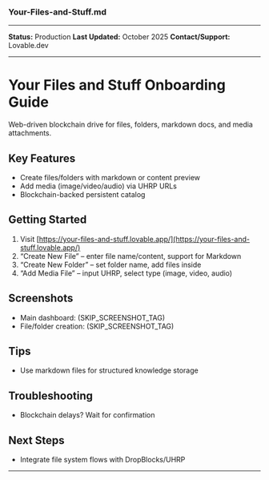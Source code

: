 ### Your-Files-and-Stuff.md

***
**Status:** Production
**Last Updated:** October 2025
**Contact/Support:** Lovable.dev

***
# Your Files and Stuff Onboarding Guide

Web-driven blockchain drive for files, folders, markdown docs, and media attachments.

## Key Features
- Create files/folders with markdown or content preview
- Add media (image/video/audio) via UHRP URLs
- Blockchain-backed persistent catalog

## Getting Started

1. Visit [https://your-files-and-stuff.lovable.app/](https://your-files-and-stuff.lovable.app/)
2. “Create New File” – enter file name/content, support for Markdown
3. “Create New Folder” – set folder name, add files inside
4. “Add Media File” – input UHRP, select type (image, video, audio)

## Screenshots
- Main dashboard: (SKIP_SCREENSHOT_TAG)
- File/folder creation: (SKIP_SCREENSHOT_TAG)

## Tips
- Use markdown files for structured knowledge storage

## Troubleshooting
- Blockchain delays? Wait for confirmation

## Next Steps
- Integrate file system flows with DropBlocks/UHRP

***
